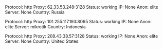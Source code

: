 Protocol: http
Proxy: 62.33.53.248:3128
Status: working
IP: None
Anon: elite
Server: None
Country: Russia

Protocol: http
Proxy: 101.255.117.193:8095
Status: working
IP: None
Anon: elite
Server: mikrotik
Country: Indonesia

Protocol: http
Proxy: 208.43.38.57:3128
Status: working
IP: None
Anon: elite
Server: None
Country: United States

